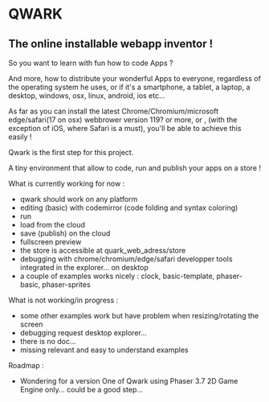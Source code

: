 # QWARK
## The online installable webapp inventor !

So you want to learn with fun how to code Apps ?

And more, how to distribute your wonderful Apps to everyone, regardless of the operating system he uses, or if it's a smartphone, a tablet, a laptop, a desktop, windows, osx, linux, android, ios etc...

As far as you can install the latest Chrome/Chromium/microsoft edge/safari(17 on osx) webbrower version 119? or more, or , (with the exception of iOS, where Safari is a must), you'll be able to achieve this easily !

Qwark is the first step for this project.

A tiny environment that allow to code, run and publish your apps on a store !

What is currently working for now :
  - qwark should work on any platform
  - editing (basic) with codemirror (code folding and syntax coloring)
  - run
  - load from the cloud
  - save (publish) on the cloud
  - fullscreen preview
  - the store is accessible at quark_web_adress/store 
  - debugging with chrome/chromium/edge/safari developper tools integrated in the explorer... on desktop
  - a couple of examples works nicely : clock, basic-template, phaser-basic, phaser-sprites

What is not working/in progress :
  - some other examples work but have problem when resizing/rotating the screen
  - debugging request desktop explorer...
  - there is no doc...
  - missing relevant and easy to understand examples
  
Roadmap :
  - Wondering for a version One of Qwark using Phaser 3.7 2D Game Engine only... could be a good step...